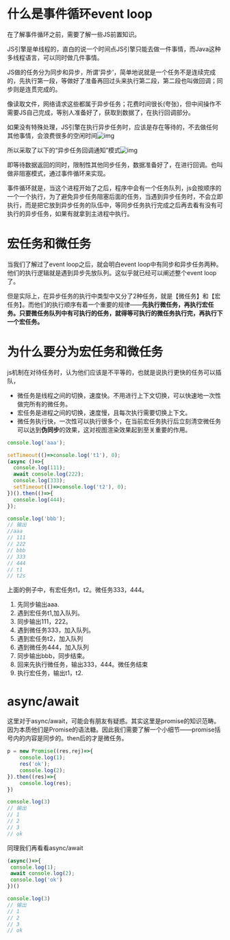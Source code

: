 # 什么是事件循环event loop

在了解事件循环之前，需要了解一些JS前置知识。

JS引擎是单线程的，直白的说一个时间点JS引擎只能去做一件事情，而Java这种多线程语言，可以同时做几件事情。

JS做的任务分为同步和异步，所谓'异步'，简单地说就是一个任务不是连续完成的，先执行第一段，等做好了准备再回过头来执行第二段，第二段也叫做回调；同步则是连贯完成的。

像读取文件，网络请求这些都属于异步任务；花费时间很长(夸张)，但中间操作不需要JS自己完成，等别人准备好了，获取到数据了，在执行回调部分。

如果没有特殊处理，JS引擎在执行异步任务时，应该是存在等待的，不去做任何其他事情，会浪费很多的空闲时间![img](https://p3-juejin.byteimg.com/tos-cn-i-k3u1fbpfcp/c5fa00af07f24540874617cb36ff7a6a~tplv-k3u1fbpfcp-zoom-in-crop-mark:3024:0:0:0.awebp)

所以采取了以下的“异步任务回调通知”模式![img](https://p3-juejin.byteimg.com/tos-cn-i-k3u1fbpfcp/68108488bd8341d7bda294be0380bd9d~tplv-k3u1fbpfcp-zoom-in-crop-mark:3024:0:0:0.awebp)

即等待数据返回的同时，限制性其他同步任务，数据准备好了，在进行回调。也叫做非阻塞模式，通过事件循环来实现。

事件循环就是，当这个进程开始了之后，程序中会有一个任务队列，js会按顺序的一个一个执行，为了避免异步任务阻塞后面的任务，当遇到异步任务时，不会立即执行，而是把它放到异步任务的队伍中，等同步任务执行完成之后再去看有没有可执行的异步任务，如果有就拿到主进程中执行。

# 宏任务和微任务

当我们了解过了event loop之后，就会明白event loop中有同步和异步任务两种。他们的执行逻辑就是遇到异步先放队列。这似乎就已经可以阐述整个event loop了。

但是实际上，在异步任务的执行中类型中又分了2种任务，就是【微任务】和【宏任务】。而他们的执行顺序有着一个重要的规律——**先执行微任务，再执行宏任务。只要微任务队列中有可执行的任务，就得等可执行的微任务执行完，再执行下一个宏任务。**

# 为什么要分为宏任务和微任务

js机制在对待任务时，认为他们应该是不平等的，也就是说执行更快的任务可以插队，

- 微任务是线程之间的切换，速度快。不用进行上下文切换，可以快速地一次性做完所有的微任务。
- 宏任务是进程之间的切换，速度慢，且每次执行需要切换上下文。
- 微任务执行快，一次性可以执行很多个，在当前宏任务执行后立刻清空微任务可以达到**伪同步**的效果，这对视图渲染效果起到至关重要的作用。

```js
console.log('aaa');

setTimeout(()=>console.log('t1'), 0);
(async ()=>{
  console.log(111);
  await console.log(222);
  console.log(333);
  setTimeout(()=>console.log('t2'), 0);
})().then(()=>{
  console.log(444);
});

console.log('bbb');
// 输出
//aaa
// 111
// 222
// bbb
// 333
// 444
// t1
// t2s
```

上面的例子中，有宏任务t1，t2。微任务333，444。

1. 先同步输出aaa.
2. 遇到宏任务t1,加入队列。
3. 同步输出111，222。
4. 遇到微任务333，加入队列。
5. 遇到宏任务t2，加入队列
6. 遇到微任务444，加入队列
7. 同步输出bbb，同步结束。
8. 回来先执行微任务，输出333，444。微任务结束
9. 执行宏任务，输出t1，t2.

# async/await

这里对于async/await，可能会有朋友有疑惑。其实这里是promise的知识范畴。因为本质他们是Promise的语法糖。因此我们需要了解一个小细节——promise括号内的内容是同步的。then后的才是微任务。

```js
p = new Promise((res,rej)=>{
    console.log(1);
    res('ok');
    console.log(2);
}).then((res)=>{
    console.log(res);
})

console.log(3)
// 输出
// 1
// 2
// 3
// ok
```

同理我们再看看async/await

```js
(async()=>{
 console.log(1);
 await console.log(2);
 console.log('ok')
})()

console.log(3)
// 输出
// 1
// 2
// 3
// ok
```

